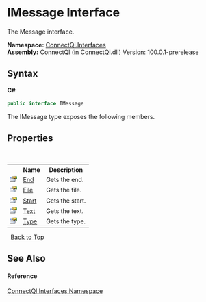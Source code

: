 # IMessage Interface
 

The Message interface.

**Namespace:**&nbsp;<a href="N_ConnectQl_Interfaces">ConnectQl.Interfaces</a><br />**Assembly:**&nbsp;ConnectQl (in ConnectQl.dll) Version: 100.0.1-prerelease

## Syntax

**C#**<br />
``` C#
public interface IMessage
```

The IMessage type exposes the following members.


## Properties
&nbsp;<table><tr><th></th><th>Name</th><th>Description</th></tr><tr><td>![Public property](media/pubproperty.gif "Public property")</td><td><a href="P_ConnectQl_Interfaces_IMessage_End">End</a></td><td>
Gets the end.</td></tr><tr><td>![Public property](media/pubproperty.gif "Public property")</td><td><a href="P_ConnectQl_Interfaces_IMessage_File">File</a></td><td>
Gets the file.</td></tr><tr><td>![Public property](media/pubproperty.gif "Public property")</td><td><a href="P_ConnectQl_Interfaces_IMessage_Start">Start</a></td><td>
Gets the start.</td></tr><tr><td>![Public property](media/pubproperty.gif "Public property")</td><td><a href="P_ConnectQl_Interfaces_IMessage_Text">Text</a></td><td>
Gets the text.</td></tr><tr><td>![Public property](media/pubproperty.gif "Public property")</td><td><a href="P_ConnectQl_Interfaces_IMessage_Type">Type</a></td><td>
Gets the type.</td></tr></table>&nbsp;
<a href="#imessage-interface">Back to Top</a>

## See Also


#### Reference
<a href="N_ConnectQl_Interfaces">ConnectQl.Interfaces Namespace</a><br />